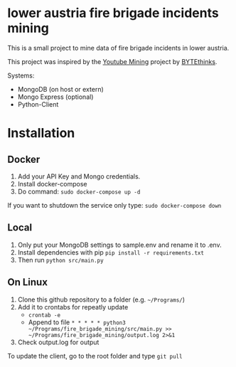 
# lower austria fire brigade incidents mining

This is a small project to mine data of fire brigade incidents in lower austria.

This project was inspired by the [Youtube Mining](https://github.com/bitnulleins/youtube_mining) project by [BYTEthinks](https://www.bytethinks.de/).

Systems:

* MongoDB (on host or extern)
* Mongo Express (optional)
* Python-Client

# Installation

## Docker

1. Add your API Key and Mongo credentials.
2. Install docker-compose
3. Do command:
```sudo docker-compose up -d```

If you want to shutdown the service only type:
```sudo docker-compose down```

## Local

1. Only put your MongoDB settings to sample.env and rename it to .env.
2. Install dependencies with pip ```pip install -r requirements.txt```
3. Then run ```python src/main.py```

## On Linux

1. Clone this github repository to a folder (e.g. ```~/Programs/```)
2. Add it to crontabs for repeatly update
   * ```crontab -e``` 
   * Append to file ```* * * * * python3 ~/Programs/fire_brigade_mining/src/main.py >> ~/Programs/fire_brigade_mining/output.log 2>&1```
3. Check output.log for output

To update the client, go to the root folder and type ```git pull```
